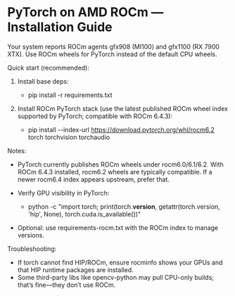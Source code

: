 # PyTorch on AMD ROCm — Installation Guide

Your system reports ROCm agents gfx908 (MI100) and gfx1100 (RX 7900 XTX). Use ROCm wheels for PyTorch instead of the default CPU wheels.

Quick start (recommended):

1. Install base deps:

   - pip install -r requirements.txt

2. Install ROCm PyTorch stack (use the latest published ROCm wheel index supported by PyTorch; compatible with ROCm 6.4.3):

   - pip install --index-url <https://download.pytorch.org/whl/rocm6.2> torch torchvision torchaudio

Notes:

- PyTorch currently publishes ROCm wheels under rocm6.0/6.1/6.2. With ROCm 6.4.3 installed, rocm6.2 wheels are typically compatible. If a newer rocm6.4 index appears upstream, prefer that.
- Verify GPU visibility in PyTorch:

   - python -c "import torch; print(torch.__version__, getattr(torch.version, 'hip', None), torch.cuda.is_available())"

- Optional: use requirements-rocm.txt with the ROCm index to manage versions.

Troubleshooting:

- If torch cannot find HIP/ROCm, ensure rocminfo shows your GPUs and that HIP runtime packages are installed.
- Some third-party libs like opencv-python may pull CPU-only builds; that’s fine—they don’t use ROCm.
